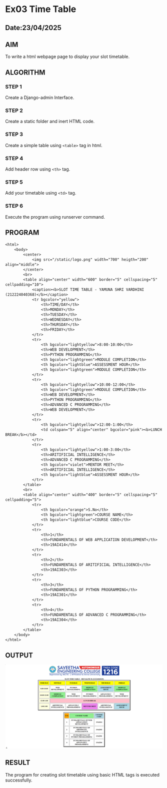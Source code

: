 # Ex03 Time Table
## Date:23/04/2025

## AIM
To write a html webpage page to display your slot timetable.

## ALGORITHM
### STEP 1
Create a Django-admin Interface.

### STEP 2
Create a static folder and inert HTML code.

### STEP 3
Create a simple table using ```<table>``` tag in html.

### STEP 4
Add header row using ```<th>``` tag.

### STEP 5
Add your timetable using ```<td>``` tag.

### STEP 6
Execute the program using runserver command.

## PROGRAM
~~~
<html>
    <body>
        <center>
            <img src="/static/logo.png" width="700" heigth="200" align="middle">
        </center>
        <br>
        <table align="center" width="600" border="5" cellspacing="5" cellpadding="10">
            <caption><b>SLOT TIME TABLE - YAMUNA SHRI VARDHINI (212224040368)</b></caption>
            <tr bgcolor="yellow">
                <th>TIME/DAY</th>
                <th>MONDAY</th>
                <th>TUESDAY</th>
                <th>WEDNESDAY</th>
                <th>THURSDAY</th>
                <th>FRIDAY</th>
            </tr>
            <tr>
                <th bgcolor="lightyellow">8:00-10:00</th>
                <th>WEB DEVELOPMENT</th>
                <th>PYTHON PROGRAMMING</th>
                <th bgcolor="lightgreen">MODULE COMPLETION</th>
                <th bgcolor="lightblue">ASSESSMENT HOUR</th>
                <th bgcolor="lightgreen">MODULE COMPLETION</th>
            </tr>
            <tr>
                <th bgcolor="lightyellow">10:00-12:00</th>
                <th bgcolor="lightgreen">MODULE COMPLETION</th>
                <th>WEB DEVELOPMENT</th>
                <th>PYTHON PROGRAMMING</th>
                <th>ADVANCED C PROGRAMMING</th>
                <th>WEB DEVELOPMENT</th>
            </tr>
            <tr>
                <th bgcolor="lightyellow">12:00-1:00</th>
                <td colspan="5" align="center" bgcolor="pink"><b>LUNCH BREAK</b></td>
            </tr>
            <tr>
                <th bgcolor="lightyellow">1:00-3:00</th>
                <th>ARITIFICIAL INTELLIGENCE</th>
                <th>ADVANCED C PROGRAMMING</th>
                <th bgcolor="violet">MENTOR MEET</th>
                <th>ARITIFICIAL INTELLIGENCE</th>
                <th bgcolor="lightblue">ASSESSMENT HOUR</th>
            </tr>
        </table>
        <br>
        <table align="center" width="400" border="5" cellspacing="5" cellpadding="5">
            <tr>
                <th bgcolor="orange">S.No</th> 
                <th bgcolor="lightgreen">COURSE NAME</th>
                <th bgcolor="lightblue">COURSE CODE</th>
            </tr>
            <tr>
                <th>1</th> 
                <th>FUNDAMENTALS OF WEB APPLICATION DEVELOPMENT</th>
                <th>19AI414</th>
            </tr>
            <tr>
                <th>2</th> 
                <th>FUNDAMENTALS OF ARITIFICIAL INTELLIGENCE</th>
                <th>19AI303</th>
            </tr>
            <tr>
                <th>3</th> 
                <th>FUNDAMENTALS OF PYTHON PROGRAMMING</th>
                <th>19AI301</th>
            </tr>
            <tr>
                <th>4</th> 
                <th>FUNDAMENTALS OF ADVANCED C PROGRAMMING</th>
                <th>19AI304</th>
            </tr>
        </table>
    </body>
</html>

~~~

## OUTPUT

![alt text](<Screenshot 2025-04-23 223848.png>)

## RESULT
The program for creating slot timetable using basic HTML tags is executed successfully.
